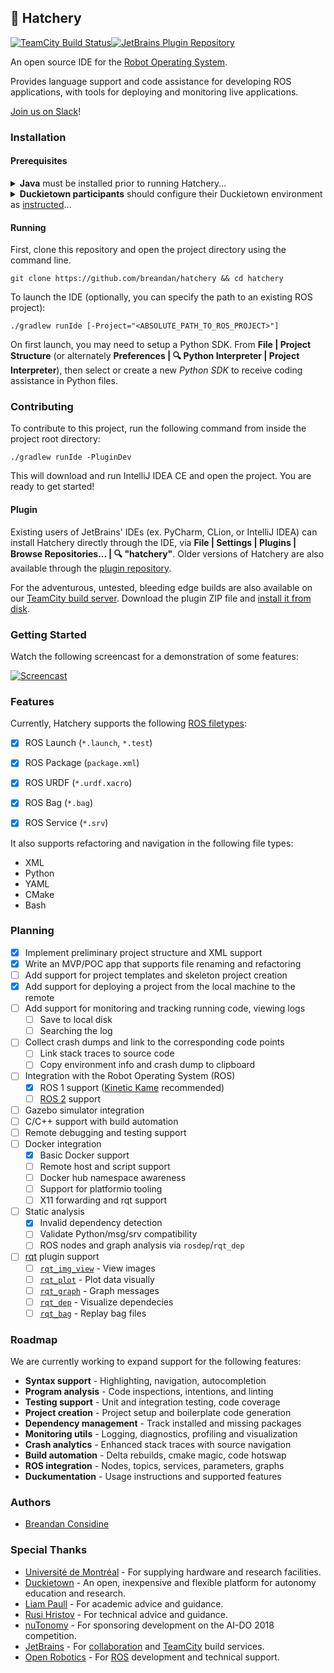 ## 🐣 Hatchery

[![TeamCity Build Status][teamcity-status-svg]][teamcity-build-status][![JetBrains Plugin Repository][plugin-repo-svg]][plugin-repo-page]

An open source IDE for the [Robot Operating System](http://www.ros.org/).

Provides language support and code assistance for developing ROS applications, with tools for deploying and monitoring live applications.

[Join us on Slack](https://duckietown.slack.com)!

### Installation

#### Prerequisites

<details>
<summary><b>Java</b> must be installed prior to running Hatchery...</summary>

Hatchery requires a JRE or JDK. First check you have one installed: `java -version`
 
[JDK 8](http://openjdk.java.net/install/) or higher is sufficient. Ubuntu/Debian: 
```bash
sudo add-apt-repository ppa:openjdk-r/ppa
sudo apt-get update
sudo apt-get install openjdk-8-jdk
```
</details>

<details>
<summary><b>Duckietown participants</b> should configure their Duckietown environment as <a href="http://book.duckietown.org/">instructed</a>...</summary>

Ensure `echo $DUCKIETOWN_ROOT` returns the correct path to your [Duckietown directory](https://github.com/duckietown/software).

If not, you should first run `source environment.sh` from inside the Duckietown software directory.

Hatchery will use `DUCKIETOWN_ROOT` as the default project directory, so you can omit the `-Project` flag below.
</details>

#### Running

First, clone this repository and open the project directory using the command line.

`git clone https://github.com/breandan/hatchery && cd hatchery`

To launch the IDE (optionally, you can specify the path to an existing ROS project):

`./gradlew runIde [-Project="<ABSOLUTE_PATH_TO_ROS_PROJECT>"]`

On first launch, you may need to setup a Python SDK. From **File | Project Structure** (or alternately **Preferences | :mag: Python Interpreter | Project Interpreter**), then select or create a new *Python SDK* to receive coding assistance in Python files.

### Contributing

To contribute to this project, run the following command from inside the project root directory:

`./gradlew runIde -PluginDev`

This will download and run IntelliJ IDEA CE and open the project. You are ready to get started!

#### Plugin

Existing users of JetBrains' IDEs (ex. PyCharm, CLion, or IntelliJ IDEA) can install Hatchery directly through the IDE, via **File | Settings | Plugins | Browse Repositories... | :mag: "hatchery"**. Older versions of Hatchery are also available through the [plugin repository](https://plugins.jetbrains.com/plugin/10290-hatchery).

For the adventurous, untested, bleeding edge builds are also available on our [TeamCity build server](https://teamcity.jetbrains.com/project.html?projectId=hatchery). Download the plugin ZIP file and [install it from disk](https://www.jetbrains.com/help/idea/managing-plugins.html#installing-plugins-from-disk).

### Getting Started

Watch the following screencast for a demonstration of some features:

[![Screencast](https://img.youtube.com/vi/OU1_tqZs9EM/0.jpg)](https://www.youtube.com/watch?v=OU1_tqZs9EM)

### Features

Currently, Hatchery supports the following [ROS filetypes](https://wiki.wpi.edu/robotics/ROS_File_Types):

- [x] ROS Launch (`*.launch`, `*.test`)
<!--
    -[x] Syntax highlighting
    -[x] Resource references (`$(find <directory>)...`)
-->
- [x] ROS Package (`package.xml`)
<!--
    -[x] Syntax highlighting
    -[x] Package references (`<build_depend>`, `<test_depend>`, `<run_depend>`)
-->
- [x] ROS URDF (`*.urdf.xacro`)
<!--
    -[x] Syntax highlighting
    -[x] Resource references (`$(find <directory>)...`)
-->
- [x] ROS Bag (`*.bag`)
<!--
    -[ ] Live logfile tracking
- [x] ROS Message (`*.msg`)
<!--
    -[x] Syntax highlighting
-->
- [x] ROS Service (`*.srv`)

It also supports refactoring and navigation in the following file types:

* XML
* Python
* YAML
* CMake
* Bash

### Planning

- [x] Implement preliminary project structure and XML support
- [x] Write an MVP/POC app that supports file renaming and refactoring
- [ ] Add support for project templates and skeleton project creation
- [x] Add support for deploying a project from the local machine to the remote
- [ ] Add support for monitoring and tracking running code, viewing logs
    - [ ] Save to local disk
    - [ ] Searching the log
- [ ] Collect crash dumps and link to the corresponding code points
    - [ ] Link stack traces to source code
    - [ ] Copy environment info and crash dump to clipboard
- [ ] Integration with the Robot Operating System (ROS)
    - [x] ROS 1 support ([Kinetic Kame](http://wiki.ros.org/kinetic) recommended)
    - [ ] [ROS 2](https://github.com/ros2/ros2/wiki) support
- [ ] Gazebo simulator integration
- [ ] C/C++ support with build automation
- [ ] Remote debugging and testing support
- [ ] Docker integration
    - [x] Basic Docker support
    - [ ] Remote host and script support
    - [ ] Docker hub namespace awareness
    - [ ] Support for platformio tooling
    - [ ] X11 forwarding and rqt support
- [ ] Static analysis
    - [x] Invalid dependency detection
    - [ ] Validate Python/msg/srv compatibility
    - [ ] ROS nodes and graph analysis via `rosdep`/`rqt_dep`
- [ ] [rqt](http://wiki.ros.org/rqt) plugin support
    - [ ] [`rqt_img_view`](http://wiki.ros.org/rqt_image_view) - View images
    - [ ] [`rqt_plot`](http://wiki.ros.org/rqt_plot) - Plot data visually
    - [ ] [`rqt_graph`](http://wiki.ros.org/rqt_graph) - Graph messages
    - [ ] [`rqt_dep`](http://wiki.ros.org/rqt_dep) - Visualize dependecies
    - [ ] [`rqt_bag`](http://wiki.ros.org/rqt_bag) - Replay bag files

### Roadmap

We are currently working to expand support for the following features:

* **Syntax support** - Highlighting, navigation, autocompletion
* **Program analysis** - Code inspections, intentions, and linting
* **Testing support** - Unit and integration testing, code coverage
* **Project creation** - Project setup and boilerplate code generation
* **Dependency management** - Track installed and missing packages
* **Monitoring utils** - Logging, diagnostics, profiling and visualization
* **Crash analytics** - Enhanced stack traces with source navigation
* **Build automation** - Delta rebuilds, cmake magic, code hotswap
* **ROS integration** - Nodes, topics, services, parameters, graphs
* **Duckumentation** - Usage instructions and supported features

### Authors

* [Breandan Considine](https://github.com/breandan)

### Special Thanks

* [Université de Montréal](https://en.diro.umontreal.ca/home/) - For supplying hardware and research facilities.
* [Duckietown](https://duckietown.org) - An open, inexpensive and flexible platform for autonomy education and research.
* [Liam Paull](https://github.com/liampaull) - For academic advice and guidance.
* [Rusi Hristov](https://github.com/rusi) - For technical advice and guidance.
* [nuTonomy](https://www.nutonomy.com/) - For sponsoring development on the AI-DO 2018 competition.
* [JetBrains](https://www.jetbrains.com/) - For [collaboration](https://research.jetbrains.org/duckietown) and [TeamCity](https://www.jetbrains.com/teamcity/) build services.
* [Open Robotics](https://www.openrobotics.org/) - For [ROS](https://www.ros.org) development and technical support.

<!-- Badges -->
[teamcity-build-status]: https://teamcity.jetbrains.com/viewType.html?buildTypeId=hatchery_buildplugin&guest=1
[teamcity-status-svg]: https://teamcity.jetbrains.com/app/rest/builds/buildType:hatchery_buildplugin/statusIcon.svg
[plugin-repo-page]: https://plugins.jetbrains.com/plugin/10290-hatchery
[plugin-repo-svg]: https://img.shields.io/jetbrains/plugin/v/10290-hatchery.svg
